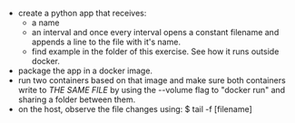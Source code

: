 - create a python app that receives:
	- a name
	- an interval
	and once every interval opens a constant filename and appends a line
	to the file with it's name.
	* find example in the folder of this exercise.
	See how it runs outside docker.
- package the app in a docker image.
- run two containers based on that image and make sure both containers
	write to *THE SAME FILE* by using the --volume flag to "docker run"
	and sharing a folder between them.
- on the host, observe the file changes using:
	$ tail -f [filename]
